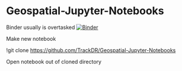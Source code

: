 # Geospatial-Jupyter-Notebooks

Binder usually is overtasked
[![Binder](http://mybinder.org/badge.svg)](http://mybinder.org:/repo/trackdr/moddedipythonnotebooks)

Make new notebook

!git clone https://github.com/TrackDR/Geospatial-Jupyter-Notebooks

Open notebook out of cloned directory
